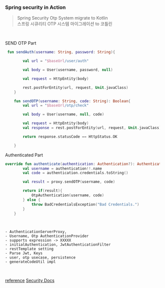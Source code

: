 ### Spring security in Action

> Spring Security Otp System migrate to Kotlin  
> 스프링 시큐리티 OTP 시스템 마이그레이션 to 코틀린


<br>

SEND OTP Part
```kotlin
 fun sendAuth(username: String, password: String){

        val url = "$baseUrl/user/auth"

        val body = User(username, password, null)

        val request = HttpEntity(body)

        rest.postForEntity(url, request, Unit.javaClass)
    }

    fun sendOTP(username: String, code: String): Boolean{
        val url = "$baseUrl/otp/check"

        val body = User(username, null, code)

        val request = HttpEntity(body)
        val response = rest.postForEntity(url, request, Unit.javaClass)

        return response.statusCode == HttpStatus.OK

    }
```

Authenticated Part

```kotlin
override fun authenticate(authentication: Authentication?): Authentication {
        val username = authentication!!.name
        val code = authentication.credentials.toString()

        val result = proxy.sendOTP(username, code)

        return if(result){
            OtpAuthentication(username, code)
        } else {
            throw BadCredentialsException("Bad Credentials.")
        }
    }
```


<br>


```
- AuthenticationServerProxy,
- Username, Otp AuthenticationProvider
- supports expression -> XXXXX
- initialAuthentication, JwtAuthenticationFilter
- restTemplate setting
- Parse Jwt, Keys
- user, otp usecase, persistence
- generateCodeUtil impl
```

<br>

[reference](http://www.yes24.com/Product/Goods/112200347)
[Security Docs](https://docs.spring.io/spring-security/reference/index.html)
